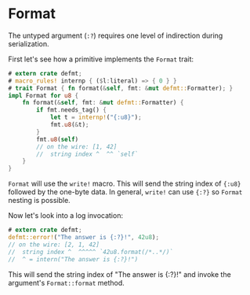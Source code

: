 # Format

The untyped argument (`:?`) requires one level of indirection during serialization.

First let's see how a primitive implements the `Format` trait:

``` rust
# extern crate defmt;
# macro_rules! internp { ($l:literal) => { 0 } }
# trait Format { fn format(&self, fmt: &mut defmt::Formatter); }
impl Format for u8 {
    fn format(&self, fmt: &mut defmt::Formatter) {
        if fmt.needs_tag() {
            let t = internp!("{:u8}");
            fmt.u8(&t);
        }
        fmt.u8(self)
        // on the wire: [1, 42]
        //  string index ^  ^^ `self`
    }
}
```

`Format` will use the `write!` macro.
This will send the string index of `{:u8}` followed by the one-byte data.
In general, `write!` can use `{:?}` so `Format` nesting is possible.

Now let's look into a log invocation:

``` rust
# extern crate defmt;
defmt::error!("The answer is {:?}!", 42u8);
// on the wire: [2, 1, 42]
//  string index ^  ^^^^^ `42u8.format(/*..*/)`
//  ^ = intern("The answer is {:?}!")
```

This will send the string index of "The answer is {:?}!" and invoke the argument's `Format::format` method.
